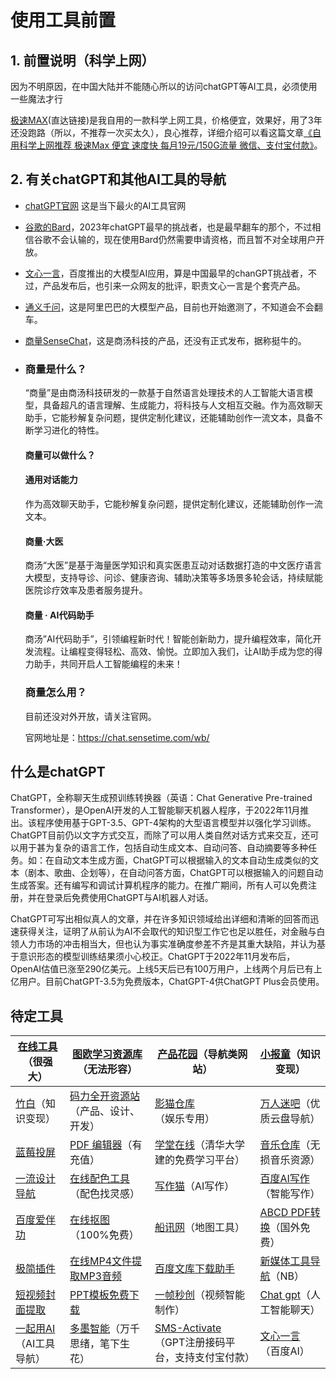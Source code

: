 # 使用工具前置

## 1. 前置说明（科学上网）

因为不明原因，在中国大陆并不能随心所以的访问chatGPT等AI工具，必须使用一些魔法才行

[极速MAX](https://jisumax.net/#/register?code=MRo2M9NP)(直达链接)是我自用的一款科学上网工具，价格便宜，效果好，用了3年还没跑路（所以，不推荐一次买太久），良心推荐，详细介绍可以看这篇文章[《自用科学上网推荐 极速Max 便宜 速度快 每月19元/150G流量 微信、支付宝付款》](http://www.bytesea.com/7114.html)。

## **2. 有关chatGPT和其他AI工具的导航**

- [chatGPT官网](https://chat.openai.com/) 这是当下最火的AI工具官网

- [谷歌的Bard](https://bard.google.com/)，2023年chatGPT最早的挑战者，也是最早翻车的那个，不过相信谷歌不会认输的，现在使用Bard仍然需要申请资格，而且暂不对全球用户开放。

- [文心一言](https://yiyan.baidu.com/)，百度推出的大模型AI应用，算是中国最早的chanGPT挑战者，不过，产品发布后，也引来一众网友的批评，职责文心一言是个套壳产品。

- [通义千问](https://tongyi.aliyun.com/)，这是阿里巴巴的大模型产品，目前也开始邀测了，不知道会不会翻车。

- [商量SenseChat](https://chat.sensetime.com/wb/)，这是商汤科技的产品，还没有正式发布，据称挺牛的。

- ### 商量是什么？

  “商量”是由商汤科技研发的一款基于自然语言处理技术的人工智能大语言模型，具备超凡的语言理解、生成能力，将科技与人文相互交融。作为高效聊天助手，它能秒解复杂问题，提供定制化建议，还能辅助创作一流文本，具备不断学习进化的特性。

  #### 商量可以做什么？

  #### 通用对话能力

  作为高效聊天助手，它能秒解复杂问题，提供定制化建议，还能辅助创作一流文本。

  #### 商量·大医

  商汤“大医”是基于海量医学知识和真实医患互动对话数据打造的中文医疗语言大模型，支持导诊、问诊、健康咨询、辅助决策等多场景多轮会话，持续赋能医院诊疗效率及患者服务提升。

  #### 商量 · AI代码助手

  商汤”AI代码助手”，引领编程新时代！智能创新助力，提升编程效率，简化开发流程。让编程变得轻松、高效、愉悦。立即加入我们，让AI助手成为您的得力助手，共同开启人工智能编程的未来！

  ### 商量怎么用？

  目前还没对外开放，请关注官网。

  官网地址是：https://chat.sensetime.com/wb/

## 什么是chatGPT

ChatGPT，全称聊天生成预训练转换器（英语：Chat Generative Pre-trained Transformer），是OpenAI开发的人工智能聊天机器人程序，于2022年11月推出。该程序使用基于GPT-3.5、GPT-4架构的大型语言模型并以强化学习训练。ChatGPT目前仍以文字方式交互，而除了可以用人类自然对话方式来交互，还可以用于甚为复杂的语言工作，包括自动生成文本、自动问答、自动摘要等多种任务。如：在自动文本生成方面，ChatGPT可以根据输入的文本自动生成类似的文本（剧本、歌曲、企划等），在自动问答方面，ChatGPT可以根据输入的问题自动生成答案。还有编写和调试计算机程序的能力。在推广期间，所有人可以免费注册，并在登录后免费使用ChatGPT与AI机器人对话。

ChatGPT可写出相似真人的文章，并在许多知识领域给出详细和清晰的回答而迅速获得关注，证明了从前认为AI不会取代的知识型工作它也足以胜任，对金融与白领人力市场的冲击相当大，但也认为事实准确度参差不齐是其重大缺陷，并认为基于意识形态的模型训练结果须小心校正。ChatGPT于2022年11月发布后，OpenAI估值已涨至290亿美元。上线5天后已有100万用户，上线两个月后已有上亿用户。目前ChatGPT-3.5为免费版本，ChatGPT-4供ChatGPT Plus会员使用。

## 待定工具

| [在线工具](https://tool.lu/)（很强大）          | [图欧学习资源库](https://tuostudy.com/)（无法形容）          | [产品花园](https://huayuan.pixcall.com/)（导航类网站）       | [小报童](https://xiaobot.net/home.html)（知识变现）          |
| ----------------------------------------------- | ------------------------------------------------------------ | ------------------------------------------------------------ | ------------------------------------------------------------ |
| [竹白](https://www.zhubai.love/)（知识变现）    | [码力全开资源站](https://design.maliquankai.com/)（产品、设计、开发） | [影猫仓库](https://ymck.me/)（娱乐专用）                     | [万人迷吧](https://wanrenmi8.com/cn/index.html)（优质云盘导航） |
| [蓝莓投屏](http://deeprd.com/)                  | [PDF 编辑器](https://www.updf.cn/updf/)（有充值）            | [学堂在线](https://www.xuetangx.com/)（清华大学建的免费学习平台） | [音乐仓库](https://www.cangkus.com/)（无损音乐资源）         |
| [一流设计导航](http://16map.com/)               | [在线配色工具](http://16map.com/favorites/peisegongju)（配色找灵感） | [写作猫](https://xiezuocat.com/)（AI写作）                   | [百度AI写作](https://wenxin.baidu.com/ernie3)（智能写作）    |
| [百度爱伴功](https://abg.baidu.com/)            | [在线抠图](https://www.remove.bg/zh)（100%免费）             | [船讯网](https://www.shipxy.com/Ship/Index)（地图工具）      | [ABCD PDF转换](https://abcdpdf.com/zh-cn/)（国外免费）       |
| [极简插件](https://chrome.zzzmh.cn/)            | [在线MP4文件提取MP3音频](https://onlineconvertfree.com/zh/convert-format/mp4-to-mp3/) | [百度文库下载助手](http://www.html22.com/zh/)                | [新媒体工具导航](https://xmt.gotab.link/)（NB）              |
| [短视频封面提取](https://cover.h5551.com/)      | [PPT模板免费下载](https://www.1ppt.com/)                     | [一帧秒创](https://aigc.yizhentv.com/index.html)（视频智能制作） | [Chat gpt](https://chat.openai.com/chat)（人工智能聊天）     |
| [一起用AI](https://17yongai.com/)（AI工具导航） | [多墨智能](https://duomosmart.com/)（万千思绪，笔下生花）    | [SMS-Activate](https://sms-activate.org/)（GPT注册接码平台，支持支付宝付款） | [文心一言](https://yiyan.baidu.com/) （百度AI）              |
